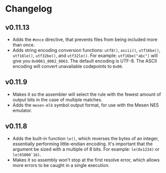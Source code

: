 # Changelog

## v0.11.13

- Adds the `#once` directive, that prevents files from being included more than once.
- Adds string encoding conversion functions: `utf8()`, `ascii()`, `utf16be()`,
`utf16le()`, `utf32be()`, and `utf32le()`. For example: `utf16be("abc")` will
give you `0x0061_0062_0063`. The default encoding is UTF-8. The ASCII encoding
will convert unavailable codepoints to `0x00`.

## v0.11.9

- Makes it so the assembler will select the rule with the fewest amount of
output bits in the case of multiple matches.
- Adds the `mesen-mlb` symbol output format, for use with the Mesen NES emulator.

## v0.11.8

- Adds the built-in function `le()`, which reverses the bytes of an integer,
essentially performing little-endian encoding. It's important that the
argument be sized with a multiple of 8 bits. For example: `le(0x1234)`
or ```le(65000`16)```.
- Makes it so assembly won't stop at the first resolve error, which allows
more errors to be caught in a single execution.